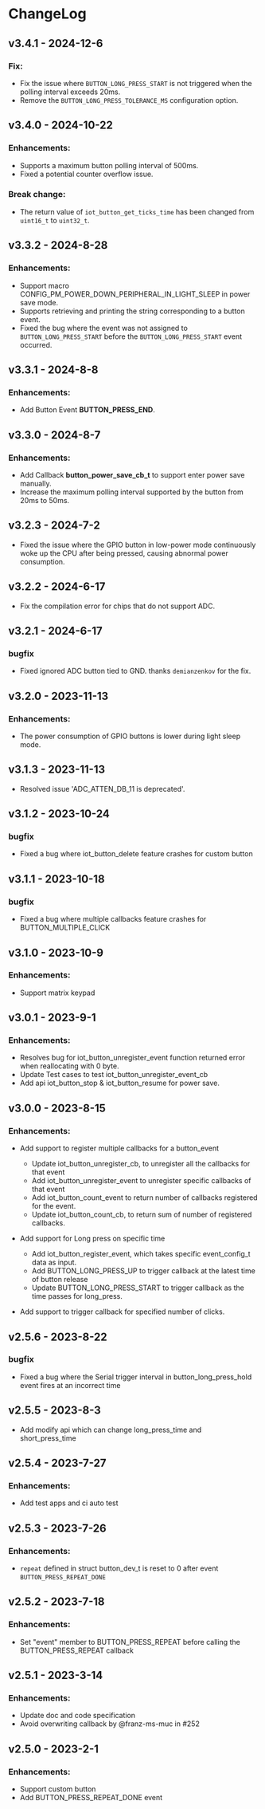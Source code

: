 # ChangeLog

## v3.4.1 - 2024-12-6

### Fix:

* Fix the issue where `BUTTON_LONG_PRESS_START` is not triggered when the polling interval exceeds 20ms.
* Remove the `BUTTON_LONG_PRESS_TOLERANCE_MS` configuration option.

## v3.4.0 - 2024-10-22

### Enhancements:

* Supports a maximum button polling interval of 500ms.
* Fixed a potential counter overflow issue.

### Break change:

* The return value of `iot_button_get_ticks_time` has been changed from `uint16_t` to `uint32_t`.

## v3.3.2 - 2024-8-28

### Enhancements:

* Support macro CONFIG_PM_POWER_DOWN_PERIPHERAL_IN_LIGHT_SLEEP in power save mode.
* Supports retrieving and printing the string corresponding to a button event.
* Fixed the bug where the event was not assigned to `BUTTON_LONG_PRESS_START` before the `BUTTON_LONG_PRESS_START` event occurred.

## v3.3.1 - 2024-8-8

### Enhancements:

* Add Button Event **BUTTON_PRESS_END**.

## v3.3.0 - 2024-8-7

### Enhancements:

* Add Callback **button_power_save_cb_t** to support enter power save manually.
* Increase the maximum polling interval supported by the button from 20ms to 50ms.

## v3.2.3 - 2024-7-2

* Fixed the issue where the GPIO button in low-power mode continuously woke up the CPU after being pressed, causing abnormal power consumption.

## v3.2.2 - 2024-6-17

* Fix the compilation error for chips that do not support ADC.

## v3.2.1 - 2024-6-17

### bugfix

- Fixed ignored ADC button tied to GND. thanks `demianzenkov` for the fix.

## v3.2.0 - 2023-11-13

### Enhancements:

* The power consumption of GPIO buttons is lower during light sleep mode.

## v3.1.3 - 2023-11-13

* Resolved issue 'ADC_ATTEN_DB_11 is deprecated'.

## v3.1.2 - 2023-10-24

### bugfix

* Fixed a bug where iot_button_delete feature crashes for custom button

## v3.1.1 - 2023-10-18

### bugfix

* Fixed a bug where multiple callbacks feature crashes for BUTTON_MULTIPLE_CLICK

## v3.1.0 - 2023-10-9

### Enhancements:

* Support matrix keypad

## v3.0.1 - 2023-9-1

### Enhancements:

* Resolves bug for iot_button_unregister_event function returned error when reallocating with 0 byte.
* Update Test cases to test iot_button_unregister_event_cb
* Add api iot_button_stop & iot_button_resume for power save.

## v3.0.0 - 2023-8-15

### Enhancements:

* Add support to register multiple callbacks for a button_event

    * Update iot_button_unregister_cb, to unregister all the callbacks for that event
    * Add iot_button_unregister_event to unregister specific callbacks of that event
    * Add iot_button_count_event to return number of callbacks registered for the event.
    * Update iot_button_count_cb, to return sum of number of registered callbacks.

* Add support for Long press on specific time

    * Add iot_button_register_event, which takes specific event_config_t data as input.
    * Add BUTTON_LONG_PRESS_UP to trigger callback at the latest time of button release
    * Update BUTTON_LONG_PRESS_START to trigger callback as the time passes for long_press.

* Add support to trigger callback for specified number of clicks.

## v2.5.6 - 2023-8-22

### bugfix

* Fixed a bug where the Serial trigger interval in button_long_press_hold event fires at an incorrect time

## v2.5.5 - 2023-8-3

* Add modify api which can change long_press_time and short_press_time

## v2.5.4 - 2023-7-27

### Enhancements:

* Add test apps and ci auto test

## v2.5.3 - 2023-7-26

### Enhancements:

* `repeat` defined in struct button_dev_t is reset to 0 after event `BUTTON_PRESS_REPEAT_DONE`

## v2.5.2 - 2023-7-18

### Enhancements:

* Set "event" member to BUTTON_PRESS_REPEAT before calling the BUTTON_PRESS_REPEAT callback

## v2.5.1 - 2023-3-14

### Enhancements:

* Update doc and code specification
* Avoid overwriting callback by @franz-ms-muc in #252

## v2.5.0 - 2023-2-1

### Enhancements:

* Support custom button
* Add BUTTON_PRESS_REPEAT_DONE event
